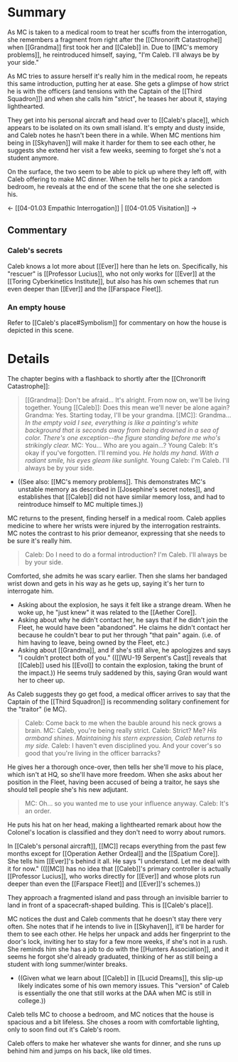 # Summary
As MC is taken to a medical room to treat her scuffs from the interrogation, she remembers a fragment from right after the [[Chronorift Catastrophe]] when [[Grandma]] first took her and [[Caleb]] in. Due to [[MC's memory problems]], he reintroduced himself, saying, "I'm Caleb. I'll always be by your side."

As MC tries to assure herself it's really him in the medical room, he repeats this same introduction, putting her at ease. She gets a glimpse of how strict he is with the officers (and tensions with the Captain of the [[Third Squadron]]) and when she calls him "strict", he teases her about it, staying lighthearted.

They get into his personal aircraft and head over to [[Caleb's place]], which appears to be isolated on its own small island. It's empty and dusty inside, and Caleb notes he hasn't been there in a while. When MC mentions him being in [[Skyhaven]] will make it harder for them to see each other, he suggests she extend her visit a few weeks, seeming to forget she's not a student anymore.

On the surface, the two seem to be able to pick up where they left off, with Caleb offering to make MC dinner. When he tells her to pick a random bedroom, he reveals at the end of the scene that the one she selected is his.

← [[04-01.03 Empathic Interrogation]] | [[04-01.05 Visitation]] →

## Commentary

### Caleb's secrets
Caleb knows a lot more about [[Ever]] here than he lets on. Specifically, his "rescuer" is [[Professor Lucius]], who not only works for [[Ever]] at the [[Toring Cyberkinetics Institute]], but also has his own schemes that run even deeper than [[Ever]] and the [[Farspace Fleet]].

### An empty house
Refer to [[Caleb's place#Symbolism]] for commentary on how the house is depicted in this scene.

# Details

The chapter begins with a flashback to shortly after the [[Chronorift Catastrophe]]:
> [[Grandma]]: Don't be afraid... It's alright. From now on, we'll be living together.
> Young [[Caleb]]: Does this mean we'll never be alone again?
> Grandma: Yes. Starting today, I'll be your grandma.
> [[MC]]: Grandma...
> *In the empty void I see, everything is like a painting's white background that is seconds away from being drowned in a sea of color. There's one exception--the figure standing before me who's strikingly clear.*
> MC: You... Who are you again...?
> Young Caleb: It's okay if you've forgotten. I'll remind you.
> *He holds my hand. With a radiant smile, his eyes gleam like sunlight.*
> Young Caleb: I'm Caleb. I'll always be by your side.
* ((See also: [[MC's memory problems]]. This demonstrates MC's unstable memory as described in [[Josephine's secret notes]], and establishes that [[Caleb]] did not have similar memory loss, and had to reintroduce himself to MC multiple times.))

MC returns to the present, finding herself in a medical room. Caleb applies medicine to where her wrists were injured by the interrogation restraints. MC notes the contrast to his prior demeanor, expressing that she needs to be sure it's really him.

> Caleb: Do I need to do a formal introduction? I'm Caleb. I'll always be by your side.

Comforted, she admits he was scary earlier. Then she slams her bandaged wrist down and gets in his way as he gets up, saying it's her turn to interrogate him.
* Asking about the explosion, he says it felt like a strange dream. When he woke up, he "just knew" it was related to the [[Aether Core]].
* Asking about why he didn't contact her, he says that if he didn't join the Fleet, he would have been "abandoned". He claims he didn't contact her because he couldn't bear to put her through "that pain" again. (i.e. of him having to leave, being owned by the Fleet, etc.)
* Asking about [[Grandma]], and if she's still alive, he apologizes and says "I couldn't protect both of you." (([[WU-19 Serpent's Cast]] reveals that [[Caleb]] used his [[Evol]] to contain the explosion, taking the brunt of the impact.)) He seems truly saddened by this, saying Gran would want her to cheer up.

As Caleb suggests they go get food, a medical officer arrives to say that the Captain of the [[Third Squadron]] is recommending solitary confinement for the "traitor" (ie MC).

> Caleb: Come back to me when the bauble around his neck grows a brain.
> MC: Caleb, you're being really strict.
> Caleb: Strict? Me?
> *His armband shines. Maintaining his stern expression, Caleb returns to my side.*
> Caleb: I haven't even disciplined you. And your cover's so good that you're living in the officer barracks?

He gives her a thorough once-over, then tells her she'll move to his place, which isn't at HQ, so she'll have more freedom. When she asks about her position in the Fleet, having been accused of being a traitor, he says she should tell people she's his new adjutant.

> MC: Oh... so you wanted me to use your influence anyway.
> Caleb: It's an order.

He puts his hat on her head, making a lighthearted remark about how the Colonel's location is classified and they don't need to worry about rumors.

In [[Caleb's personal aircraft]], [[MC]] recaps everything from the past few months except for [[Operation Aether Ordeal]] and the [[Spatium Core]]. She tells him [[Ever]]'s behind it all. He says "I understand. Let me deal with it for now." (([[MC]] has no idea that [[Caleb]]'s primary controller is actually [[Professor Lucius]], who works directly for [[Ever]] and whose plots run deeper than even the [[Farspace Fleet]] and [[Ever]]'s schemes.))

They approach a fragmented island and pass through an invisible barrier to land in front of a spacecraft-shaped building. This is [[Caleb's place]].

MC notices the dust and Caleb comments that he doesn't stay there very often. She notes that if he intends to live in [[Skyhaven]], it'll be harder for them to see each other. He helps her unpack and adds her fingerprint to the door's lock, inviting her to stay for a few more weeks, if she's not in a rush. She reminds him she has a job to do with the [[Hunters Association]], and it seems he forgot she'd already graduated, thinking of her as still being a student with long summer/winter breaks.
* ((Given what we learn about [[Caleb]] in [[Lucid Dreams]], this slip-up likely indicates some of his own memory issues. This "version" of Caleb is essentially the one that still works at the DAA when MC is still in college.))

Caleb tells MC to choose a bedroom, and MC notices that the house is spacious and a bit lifeless. She choses a room with comfortable lighting, only to soon find out it's Caleb's room.

Caleb offers to make her whatever she wants for dinner, and she runs up behind him and jumps on his back, like old times.